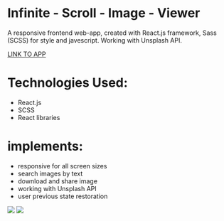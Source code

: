# Infinite - Scroll - Image - Viewer

A responsive frontend web-app, created with React.js framework, Sass
(SCSS) for style and javescript. Working with Unsplash API.

<a href="hhttps://eylonf.github.io/infinite-scroll-image-viewer/" target="blank">LINK TO APP</a>

# Technologies Used:

- React.js
- SCSS
- React libraries

# implements:

- responsive for all screen sizes
- search images by text
- download and share image
- working with Unsplash API
- user previous state restoration

<img src="https://res.cloudinary.com/eylonf/image/upload/v1660211446/infinite-scroll_screenshot_1_rgcq1w.png"/>
<img src="https://res.cloudinary.com/eylonf/image/upload/v1660211438/infinite-scroll_screenshot_2_nzgeet.png"/>
